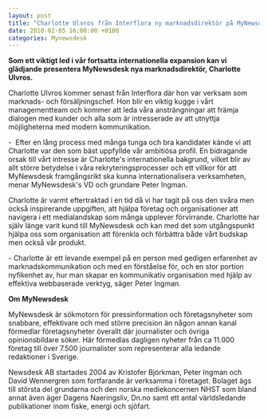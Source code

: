 ```yaml
---
layout: post
title: "Charlotte Ulvros från Interflora ny marknadsdirektör på MyNewsdesk"
date: 2010-02-05 16:00:00 +0100
categories: Mynewsdesk
---
```

 <div class='clearfix'><p><strong>Som ett viktigt led i vår fortsatta internationella expansion kan vi glädjande presentera MyNewsdesk nya marknadsdirektör, Charlotte Ulvros. </strong></p>
<p>Charlotte Ulvros kommer senast från Interflora där hon var verksam som marknads- och försäljningschef. Hon blir en viktig kugge i vårt managementteam och kommer att leda våra ansträngningar att främja dialogen med kunder och alla som är intresserade av att utnyttja möjligheterna med modern kommunikation.</p>
<p>-&nbsp; Efter en lång process med många tunga och bra kandidater kände vi att Charlotte var den som bäst uppfyllde vår ambitiösa profil. En bidragande orsak till vårt intresse är Charlotte's internationella bakgrund, vilket blir av allt större betydelse i våra rekryteringsprocesser och ett villkor för att MyNewsdesk framgångsrikt ska kunna internationalisera verksamheten, menar MyNewsdesk's VD och grundare Peter Ingman.</p>
<p>Charlotte är varmt eftertraktad i en tid då vi har tagit på oss den svåra men också inspirerande uppgiften, att hjälpa företag och organisationer att navigera i ett medialandskap som många upplever förvirrande. Charlotte har själv länge varit kund till MyNewsdesk och kan med det som utgångspunkt hjälpa oss som organisation att förenkla och förbättra både vårt budskap men också vår produkt.</p>
<p>- Charlotte är ett levande exempel på en person med gedigen erfarenhet av marknadskommunikation och med en förståelse för, och en stor portion nyfikenhet av, hur man skapar en kommunikativ organisation med hjälp av effektiva webbaserade verktyg, säger Peter Ingman.</p>
</div>
<div class='boilerplate'><p><strong>Om MyNewsdesk</strong></p>
<p>MyNewsdesk är sökmotorn för pressinformation och företagsnyheter som snabbare, effektivare och med större precision än någon annan kanal förmedlar företagsnyheter överallt där journalister och övriga opinionsbildare söker. Här förmedlas dagligen nyheter från ca 11.000 företag till över 7.500 journalister som representerar alla ledande redaktioner i Sverige.</p>
<p>Newsdesk AB startades 2004 av Kristofer Björkman, Peter Ingman och David Wennergren som fortfarande är verksamma i företaget. Bolaget ägs till största del grundarna och den norska mediekoncernen NHST som bland annat även äger Dagens Naeringsliv, Dn.no samt ett antal världsledande publikationer inom fiske, energi och sjöfart.</p></div>
